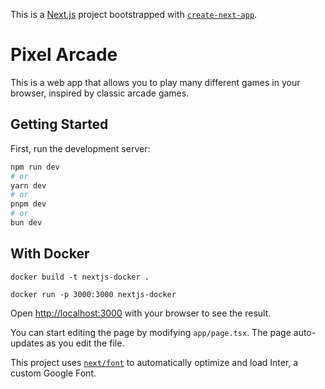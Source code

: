 This is a [Next.js](https://nextjs.org/) project bootstrapped with [`create-next-app`](https://github.com/vercel/next.js/tree/canary/packages/create-next-app).

# Pixel Arcade

This is a web app that allows you to play many different games in your browser, inspired by classic arcade games.

## Getting Started

First, run the development server:

```bash
npm run dev
# or
yarn dev
# or
pnpm dev
# or
bun dev
```

## With Docker

```
docker build -t nextjs-docker .

docker run -p 3000:3000 nextjs-docker
```

Open [http://localhost:3000](http://localhost:3000) with your browser to see the result.

You can start editing the page by modifying `app/page.tsx`. The page auto-updates as you edit the file.

This project uses [`next/font`](https://nextjs.org/docs/basic-features/font-optimization) to automatically optimize and load Inter, a custom Google Font.